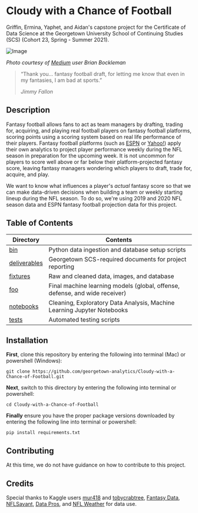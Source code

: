# Cloudy with a Chance of Football

Griffin, Ermina, Yaphet, and Aidan's capstone project for the Certificate of Data Science at the Georgetown University School of Continuing Studies (SCS) (Cohort 23, Spring - Summer 2021).

![Image](https://github.com/georgetown-analytics/Cloudy-with-a-Chance-of-Football/blob/main/fixtures/images/fantasy_football_image.png)

*Photo courtesy of [Medium](https://bockles.medium.com/how-to-enjoy-fantasy-football-without-being-the-absolute-worst-bcab8b401e17) user Brian Bockleman*

> “Thank you... fantasy football draft, for letting me know that even in my fantasies, I am bad at sports.”   
> 
> *Jimmy Fallon*

## Description

Fantasy football allows fans to act as team managers by drafting, trading for, acquiring, and playing real football players on fantasy football platforms, scoring points using a scoring system based on real life performance of their players. Fantasy football platforms (such as [ESPN](https://www.espn.com/fantasy/football/) or [Yahoo!](https://football.fantasysports.yahoo.com/)) apply their own analytics to project player performance weekly during the NFL season in preparation for the upcoming week. It is not uncommon for players to score well above or far below their platform-projected fantasy score, leaving fantasy managers wondering which players to draft, trade for, acquire, and play.

We want to know what influences a player's *actual* fantasy score so that we can make data-driven decisions when building a team or weekly starting lineup during the NFL season. To do so, we're using 2019 and 2020 NFL season data and ESPN fantasy football projection data for this project.

## Table of Contents
| **Directory**     | **Contents** |
| ----------- | ----------- |
| [bin](https://github.com/georgetown-analytics/Cloudy-with-a-Chance-of-Football/wiki/bin)      | Python data ingestion and database setup scripts |
| [deliverables](https://github.com/georgetown-analytics/Cloudy-with-a-Chance-of-Football/wiki/deliverables)   | Georgetown SCS-required documents for project reporting |
| [fixtures](https://github.com/georgetown-analytics/Cloudy-with-a-Chance-of-Football/wiki/fixtures)   | Raw and cleaned data, images, and database |
| [foo](https://github.com/georgetown-analytics/Cloudy-with-a-Chance-of-Football/wiki/foo)   | Final machine learning models (global, offense, defense, and wide receiver) |
| [notebooks](https://github.com/georgetown-analytics/Cloudy-with-a-Chance-of-Football/wiki/notebooks)   | Cleaning, Exploratory Data Analysis, Machine Learning Jupyter Notebooks |
| [tests](https://github.com/georgetown-analytics/Cloudy-with-a-Chance-of-Football/wiki/notebooks)   | Automated testing scripts |

## Installation
**First**, clone this repository by entering the following into terminal (Mac) or powershell (Windows):

```git clone https://github.com/georgetown-analytics/Cloudy-with-a-Chance-of-Football.git```

**Next**, switch to this directory by entering the following into terminal or powershell:

```cd Cloudy-with-a-Chance-of-Football```

**Finally** ensure you have the proper package versions downloaded by entering the following line into terminal or powershell:

```pip install requirements.txt```

## Contributing
At this time, we do not have guidance on how to contribute to this project.

## Credits
Special thanks to Kaggle users [mur418](https://www.kaggle.com/mur418/espn-2019-stats-and-2020-nfl-fantasy-projections) and [tobycrabtree](https://www.kaggle.com/tobycrabtree/nfl-scores-and-betting-data), [Fantasy Data](fantasydata.com), [NFLSavant](http://nflsavant.com/), [Data Pros](https://www.fantasyfootballdatapros.com/), and [NFL Weather](http://www.nflweather.com/) for data use.
